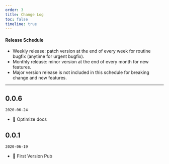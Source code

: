 ```yaml
---
order: 3
title: Change Log
toc: false
timeline: true
---
```


#### Release Schedule

- Weekly release: patch version at the end of every week for routine bugfix (anytime for urgent bugfix).
- Monthly release: minor version at the end of every month for new features.
- Major version release is not included in this schedule for breaking change and new features.

---

## 0.0.6

`2020-06-24`

- 📖 Optimize docs

## 0.0.1

`2020-06-19`

- 🎉 First Version Pub
